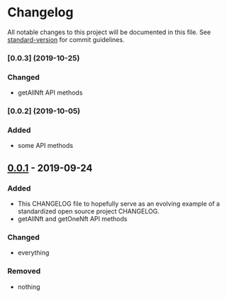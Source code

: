 # Changelog

All notable changes to this project will be documented in this file. See [standard-version](https://github.com/conventional-changelog/standard-version) for commit guidelines.

### [0.0.3] (2019-10-25)

### Changed

- getAllNft API methods

### [0.0.2] (2019-10-05)

### Added

- some API methods


## [0.0.1] - 2019-09-24

### Added

- This CHANGELOG file to hopefully serve as an evolving example of a
  standardized open source project CHANGELOG.
- getAllNft and getOneNft API methods

### Changed

- everything

### Removed

- nothing

[unreleased]: https://github.com/dgamingfoundation/dgmain-market-sdk/compare/v1.0.0...HEAD
[0.0.1]: https://github.com/dgamingfoundation/dgmain-market-sdk/releases/tag/v0.0.1
